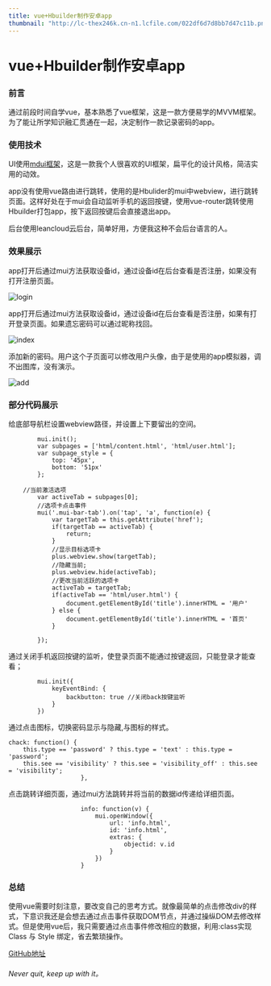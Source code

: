 ```yaml
---
title: vue+Hbuilder制作安卓app
thumbnail: "http://lc-thex246k.cn-n1.lcfile.com/022df6d7d8bb7d47c11b.png"
---
```


# vue+Hbuilder制作安卓app

### 前言

通过前段时间自学vue，基本熟悉了vue框架，这是一款方便易学的MVVM框架。
为了能让所学知识融汇贯通在一起，决定制作一款记录密码的app。

### 使用技术

UI使用[mdui框架](https://www.mdui.org/docs/dialog)，这是一款我个人很喜欢的UI框架，扁平化的设计风格，简洁实用的动效。

app没有使用vue路由进行跳转，使用的是Hbulider的mui中webview，进行跳转页面。这样好处在于mui会自动监听手机的返回按键，使用vue-router跳转使用Hbuilder打包app，按下返回按键后会直接退出app。

后台使用leancloud云后台，简单好用，方便我这种不会后台语言的人。
### 效果展示

app打开后通过mui方法获取设备id，通过设备id在后台查看是否注册，如果没有打开注册页面。

![login](http://lc-thex246k.cn-n1.lcfile.com/f947073d2bf5defe9457.gif)

app打开后通过mui方法获取设备id，通过设备id在后台查看是否注册，如果有打开登录页面。如果遗忘密码可以通过昵称找回。

![index](http://lc-thex246k.cn-n1.lcfile.com/1662dc8e33c7456fc6cf.gif)

添加新的密码。用户这个子页面可以修改用户头像，由于是使用的app模拟器，调不出图库，没有演示。

![add](http://lc-thex246k.cn-n1.lcfile.com/e33561d42c45e25f63c9.gif)

### 部分代码展示

给底部导航栏设置webview路径，并设置上下要留出的空间。

```
		mui.init();
		var subpages = ['html/content.html', 'html/user.html'];
		var subpage_style = {
			top: '45px',
			bottom: '51px'
		};

    //当前激活选项
		var activeTab = subpages[0];
		//选项卡点击事件
		mui('.mui-bar-tab').on('tap', 'a', function(e) {
			var targetTab = this.getAttribute('href');
			if(targetTab == activeTab) {
				return;
			}
			//显示目标选项卡
			plus.webview.show(targetTab);
			//隐藏当前;
			plus.webview.hide(activeTab);
			//更改当前活跃的选项卡
			activeTab = targetTab;
			if(activeTab == 'html/user.html') {
				document.getElementById('title').innerHTML = '用户'
			} else {
				document.getElementById('title').innerHTML = '首页'
			}

		});

```
通过关闭手机返回按键的监听，使登录页面不能通过按键返回，只能登录才能查看；

```
		mui.init({
			keyEventBind: {
				backbutton: true //关闭back按键监听
			}
		})

```

通过点击图标，切换密码显示与隐藏,与图标的样式。

```
chack: function() {
	this.type == 'password' ? this.type = 'text' : this.type = 'password';
	this.see == 'visibility' ? this.see = 'visibility_off' : this.see = 'visibility';
					},

```

点击跳转详细页面，通过mui方法跳转并将当前的数据id传递给详细页面。

```
					info: function(v) {
						mui.openWindow({
							url: 'info.html',
							id: 'info.html',
							extras: {
								objectid: v.id
							}
						})
					}
```

### 总结

使用vue需要时刻注意，要改变自己的思考方式。就像最简单的点击修改div的样式，下意识我还是会想去通过点击事件获取DOM节点，并通过操纵DOM去修改样式。但是使用vue后，我只需要通过点击事件修改相应的数据，利用:class实现Class 与 Style 绑定，省去繁琐操作。

[GitHub地址](https://github.com/web-Wangyu/vue-pas)

###### Never quit, keep up with it。

